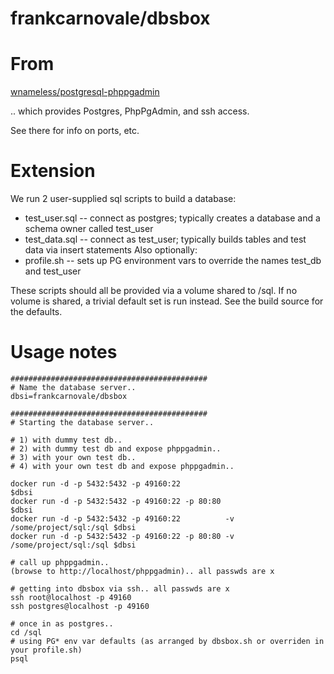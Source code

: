 # frankcarnovale/dbsbox

# From
[wnameless/postgresql-phppgadmin](/r/wnameless/postgresql-phppgadmin/)

.. which provides Postgres, PhpPgAdmin, and ssh access.

See there for info on ports, etc.

# Extension

We run 2 user-supplied sql scripts to build a database:
- test_user.sql -- connect as postgres; typically creates a database and a schema owner called test_user
- test_data.sql -- connect as test_user; typically builds tables and test data via insert statements
Also optionally:
- profile.sh    -- sets up PG environment vars to override the names test_db and test_user

These scripts should all be provided via a volume shared to /sql.
If no volume is shared, a trivial default set is run instead.  See the build source for the defaults.

# Usage notes
```
############################################
# Name the database server..
dbsi=frankcarnovale/dbsbox

############################################
# Starting the database server..

# 1) with dummy test db..
# 2) with dummy test db and expose phppgadmin..
# 3) with your own test db..
# 4) with your own test db and expose phppgadmin..

docker run -d -p 5432:5432 -p 49160:22                                    $dbsi
docker run -d -p 5432:5432 -p 49160:22 -p 80:80                           $dbsi
docker run -d -p 5432:5432 -p 49160:22          -v /some/project/sql:/sql $dbsi
docker run -d -p 5432:5432 -p 49160:22 -p 80:80 -v /some/project/sql:/sql $dbsi

# call up phppgadmin..
(browse to http://localhost/phppgadmin).. all passwds are x

# getting into dbsbox via ssh.. all passwds are x
ssh root@localhost -p 49160     
ssh postgres@localhost -p 49160

# once in as postgres..
cd /sql
# using PG* env var defaults (as arranged by dbsbox.sh or overriden in your profile.sh)
psql
```

